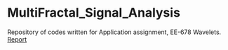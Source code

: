 # MultiFractal_Signal_Analysis
Repository of codes written for Application assignment, EE-678 Wavelets. [Report](https://github.com/Agrim9/MultiFractal_Signal_Analysis/blob/master/Report/report.pdf)
